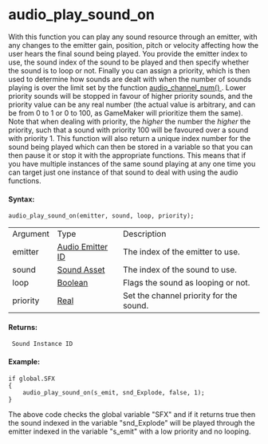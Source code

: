 # audio_play_sound_on

With this function you can play any sound resource through an emitter,
with any changes to the emitter gain, position, pitch or velocity
affecting how the user hears the final sound being played. You provide
the emitter index to use, the sound index of the sound to be played and
then specify whether the sound is to loop or not. Finally you can assign
a priority, which is then used to determine how sounds are dealt with
when the number of sounds playing is over the limit set by the function
[ audio_channel_num() ](../audio_channel_num) . Lower priority
sounds will be stopped in favour of higher priority sounds, and the
priority value can be any real number (the actual value is arbitrary,
and can be from 0 to 1 or 0 to 100, as GameMaker will prioritize them
the same). Note that when dealing with priority, the *higher* the number
the *higher* the priority, such that a sound with priority 100 will be
favoured over a sound with priority 1. This function will also return a
unique index number for the sound being played which can then be stored
in a variable so that you can then pause it or stop it with the
appropriate functions. This means that if you have multiple instances of
the same sound playing at any one time you can target just one instance
of that sound to deal with using the audio functions.

#### Syntax:

``` gml
audio_play_sound_on(emitter, sound, loop, priority);
```

|          |                                                                                                                                         |                                         |
|----------|-----------------------------------------------------------------------------------------------------------------------------------------|-----------------------------------------|
| Argument | Type                                                                                                                                    | Description                             |
| emitter  |  [Audio Emitter ID](../../../../../../GameMaker_Language/GML_Reference/Asset_Management/Audio/Audio_Emitters/audio_emitter_create)  | The index of the emitter to use.        |
| sound    |  [Sound Asset](../../../../../../The_Asset_Editors/Sounds)                                                                          | The index of the sound to use.          |
| loop     |  [Boolean](../../../../../../GameMaker_Language/GML_Overview/Data_Types)                                                            | Flags the sound as looping or not.      |
| priority |  [Real](../../../../../../GameMaker_Language/GML_Overview/Data_Types)                                                               | Set the channel priority for the sound. |

#### Returns:

``` gml
 Sound Instance ID
```

#### Example:

``` gml
if global.SFX
{
    audio_play_sound_on(s_emit, snd_Explode, false, 1);
}
```

The above code checks the global variable "SFX" and if it returns true
then the sound indexed in the variable "snd_Explode" will be played
through the emitter indexed in the variable "s_emit" with a low priority
and no looping.
